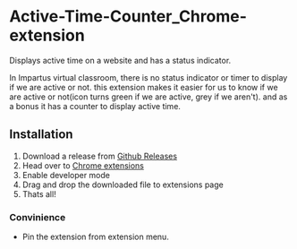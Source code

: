 # Active-Time-Counter_Chrome-extension
Displays active time on a website and has a status indicator.

In Impartus virtual classroom, there is no status indicator or timer to display if we are active or not.
this extension makes it easier for us to know if we are active or not(icon turns green if we are active, grey if we aren't).
and as a bonus it has a counter to display active time.
## Installation
1. Download a release from [Github Releases](https://github.com/znapci/Active-Time-Counter_Chrome-extension/releases/download/v0.1/ext.crx)
2. Head over to [Chrome extensions](chrome://extensions)
3. Enable developer mode
4. Drag and drop the downloaded file to extensions page
5. Thats all!
### Convinience
- Pin the extension from extension menu.
